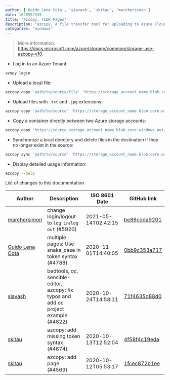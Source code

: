 ```yaml
---
author: ['Guido Lena Cota', 'siavash', 'skitau', 'marchersimon']
date: 1620952935
title: "azcopy, TLDR Pages"
description: "azcopy, A file transfer tool for uploading to Azure Cloud Storage Accounts."
categories: "windows"
---
```

> More information: <https://docs.microsoft.com/azure/storage/common/storage-use-azcopy-v10>.

- Log in to an Azure Tenant:

```bash
azopy login
```

- Upload a local file:

```bash
azcopy copy 'path/to/source/file' 'https://storage_account_name.blob.core.windows.net/container_name/blob_name'
```

- Upload files with `.txt` and `.jpg` extensions:

```bash
azcopy copy 'path/to/source' 'https://storage_account_name.blob.core.windows.net/container_name' --include-pattern '*.txt;*.jpg'
```

- Copy a container directly between two Azure storage accounts:

```bash
azcopy copy 'https://source_storage_account_name.blob.core.windows.net/container_name' 'https://destination_storage_account_name.blob.core.windows.net/container_name'
```

- Synchronize a local directory and delete files in the destination if they no longer exist in the source:

```bash
azcopy sync 'path/to/source' 'https://storage_account_name.blob.core.windows.net/container_name' --recursive --delete-destination=true
```

- Display detailed usage information:

```bash
azcopy --help
```
List of changes to this documentation


Author | Description | ISO 8601 Date | GitHub link
------|-----|-----|-----
[marchersimon](mailto:50295997+marchersimon@users.noreply.github.com) | change login/logout to `log in`/`log out` (#5920) | 2021-05-14T02:42:15 | [be88cdda9201](https://github.com/tldr-pages/tldr/commit/be88cdda9201a6262af27d8788e222b5df98cc9c)
[Guido Lena Cota](mailto:guido.lenacota@gmail.com) | multiple pages: Use snake_case in token syntax (#4788) | 2020-11-01T14:40:05 | [0bb9c353a717](https://github.com/tldr-pages/tldr/commit/0bb9c353a717513283f8cda8493e5370ca47219a)
[siavash](mailto:siavash.solimanii@yahoo.com) | bedtools, oc, sensible-editor, azcopy: fix typos and add oc project example (#4822) | 2020-10-24T14:58:11 | [71f4635d88d0](https://github.com/tldr-pages/tldr/commit/71f4635d88d0071425a5ee00ad1de49cefa763ac)
[skitau](mailto:robert@blackstock.id.au) | azcopy: add missing token syntax (#4674) | 2020-10-13T12:52:04 | [4f58f4c19eda](https://github.com/tldr-pages/tldr/commit/4f58f4c19edae171499e844d7b555b2c610596ab)
[skitau](mailto:robert@blackstock.id.au) | azcopy: add page (#4569) | 2020-10-12T05:53:17 | [1fcec872b1ee](https://github.com/tldr-pages/tldr/commit/1fcec872b1ee6bc123e003564edb271c4f3fdc74)

